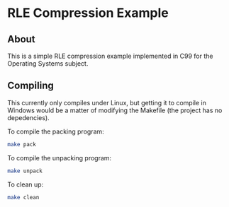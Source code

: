 # RLE Compression Example

## About

This is a simple RLE compression example implemented in C99 for the Operating Systems subject.

## Compiling

This currently only compiles under Linux, but getting it to compile in Windows would be a matter of modifying the Makefile (the project has no depedencies).

To compile the packing program:

```bash
make pack
```

To compile the unpacking program:

```bash
make unpack
```

To clean up:

```bash
make clean
```

